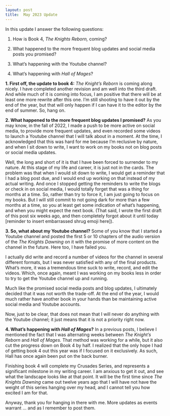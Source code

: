 ```yaml
---
layout: post
title:  May 2023 Update
---
```

In this update I answer the following questions:

1. How is Book 4, _The Knights Reborn,_ coming?

2. What happened to the more frequent blog updates and social media posts you promised?

3. What’s happening with the Youtube channel?

4. What’s happening with _Hall of Mages_?
<!--more-->


**1. First off, the update to book 4:** _The Knight’s Reborn_ is coming along nicely. I have completed another revision and am well into the third draft. And while much of it is coming into focus, I am positive that there will be at least one more rewrite after this one. I’m still shooting to have it out by the end of the year, but that will only happen if I can have it to the editor by the end of summer. So, hang on.

**2. What happened to the more frequent blog updates I promised?** As you may know, in the fall of 2022, I made a push to be more active on social media, to provide more frequent updates, and even recorded some videos to launch a Youtube channel that I will talk about in a moment. At the time, I acknowledged that this was hard for me because I’m reclusive by nature, and when I sit down to write, I want to work on my books not on blog posts or social media updates.

Well, the long and short of it is that I have been forced to surrender to my nature. At this stage of my life and career, it is just not in the cards. The problem was that when I would sit down to write, I would get a reminder that I had a blog post due, and I would end up working on that instead of my actual writing. And once I stopped getting the reminders to write the blogs or check in on social media, I would totally forget that was a thing for months at a time. So, rather than try to force it, I am just going to focus on my books. But I will still commit to not going dark for more than a few months at a time, so you at least get some indication of what’s happening, and when you might expect the next book. (That said, I wrote the first draft of this post six weeks ago, and then completely forgot about it until today [reminder to insert embarrassed shrug emoji here]).

**3. So, what about my Youtube channel?** Some of you know that I started a Youtube channel and posted the first 5 or 10 chapters of the audio version of the _The Knights Dawning_ on it with the promise of more content on the channel in the future. Here too, I have failed you.

I actually did write and record a number of videos for the channel in several different formats, but I was never satisfied with any of the final products. What’s more, it was a tremendous time suck to write, record, and edit the videos. Which, once again, meant I was working on my books less in order to try to get the Youtube channel up and running. 

Much like the promised social media posts and blog updates, I ultimately decided that it was not worth the trade-off. At the end of the year, I would much rather have another book in your hands than be maintaining active social media and Youtube accounts. 

Now, just to be clear, that does not mean that I will never do anything with the Youtube channel; it just means that it is not a priority right now.

**4. What’s happening with _Hall of Mages_?** In a previous posts, I believe I mentioned the fact that I was alternating weeks between _The Knight’s Reborn_ and _Hall of Mages._ That method was working for a while, but it also cut the progress down on Book 4 by half. I realized that the only hope I had of getting book 4 out this year was if I focused on it exclusively. As such, Hall has once again been put on the back burner. 

Finishing book 4 will complete my Crusades Series, and represents a significant milestone in my writing career. I am anxious to get it out, and see what the landscape looks like at that point. It will be the first time since _The Knights Dawning_ came out twelve years ago that I will have not have the weight of this series hanging over my head, and I cannot tell you how excited I am for that. 

Anyway, thank you for hanging in there with me. More updates as events warrant … and as I remember to post them.

